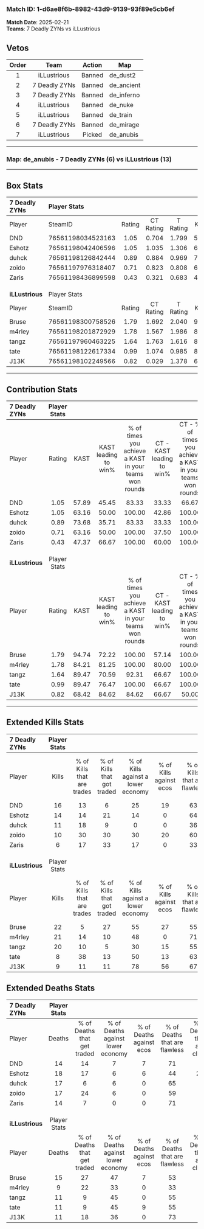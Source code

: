### Match ID: 1-d6ae8f6b-8982-43d9-9139-93f89e5cb6ef  
**Match Date**: 2025-02-21  
**Teams**: 7 Deadly ZYNs vs iLLustrious  

## Vetos  

| Order | Team | Action | Map |
| :---: | :--: | :----: | --- |
| 1 | iLLustrious | Banned | de_dust2 |
| 2 | 7 Deadly ZYNs | Banned | de_ancient |
| 3 | 7 Deadly ZYNs | Banned | de_inferno |
| 4 | iLLustrious | Banned | de_nuke |
| 5 | iLLustrious | Banned | de_train |
| 6 | 7 Deadly ZYNs | Banned | de_mirage |
| 7 | iLLustrious | Picked | de_anubis |

---  

### **Map**: de_anubis - 7 Deadly ZYNs (6) vs iLLustrious (13)  
---  

## Box Stats  

| **7 Deadly ZYNs** | Player Stats      |        |           |          |       |       |       |         |        |      |     |
| :- | :- | :-: | :-: | :-: | :-: | :-: | :-: | :-: | :-: | :-: | :-: |
| Player            | SteamID           | Rating | CT Rating | T Rating | KAST  |  ADR  | Kills | Assists | Deaths | K/D  | HS% |
| DND               | 76561198034523163 |  1.05  |   0.704   |  1.799   | 57.89 | 64.5  |  16   |    4    |   14   | 1.14 | 37  |
| Eshotz            | 76561198042406596 |  1.05  |   1.035   |  1.306   | 63.16 | 110.7 |  14   |    8    |   18   | 0.78 | 64  |
| duhck             | 76561198126842444 |  0.89  |   0.884   |  0.969   | 73.68 | 75.7  |  11   |    4    |   17   | 0.65 | 45  |
| zoido             | 76561197976318407 |  0.71  |   0.823   |  0.808   | 63.16 | 59.1  |  10   |    3    |   17   | 0.59 | 60  |
| Zaris             | 76561198436899598 |  0.43  |   0.321   |  0.683   | 47.37 | 36.8  |   6   |    4    |   14   | 0.43 | 50  |
|                   |                   |        |           |          |       |       |       |         |        |      |     |
|                   |                   |        |           |          |       |       |       |         |        |      |     |
|                   |                   |        |           |          |       |       |       |         |        |      |     |
| **iLLustrious**   | Player Stats      |        |           |          |       |       |       |         |        |      |     |
| Player            | SteamID           | Rating | CT Rating | T Rating | KAST  |  ADR  | Kills | Assists | Deaths | K/D  | HS% |
| Bruse             | 76561198300758526 |  1.79  |   1.692   |  2.040   | 94.74 | 130.5 |  22   |    8    |   15   | 1.47 | 72  |
| m4rley            | 76561198201872929 |  1.78  |   1.567   |  1.986   | 84.21 | 114.0 |  21   |    6    |   9    | 2.33 | 61  |
| tangz             | 76561197960463225 |  1.64  |   1.763   |  1.616   | 89.47 | 95.5  |  20   |    4    |   11   | 1.82 | 55  |
| tate              | 76561198122617334 |  0.99  |   1.074   |  0.985   | 89.47 | 52.0  |   8   |   10    |   11   | 0.73 | 37  |
| J13K              | 76561198102249566 |  0.82  |   0.029   |  1.378   | 68.42 | 46.1  |   9   |    3    |   11   | 0.82 | 22  |
---  

## Contribution Stats  

| **7 Deadly ZYNs** | Player Stats |       |                      |                                                        |                           |                                                             |                          |                                                            |
| :- | :-: | :-: | :-: | :-: | :-: | :-: | :-: | :-: |
| Player            |    Rating    | KAST  | KAST leading to win% | % of times you achieve a KAST in your teams won rounds | CT - KAST leading to win% | CT - % of times you achieve a KAST in your teams won rounds | T - KAST leading to win% | T - % of times you achieve a KAST in your teams won rounds |
| DND               |     1.05     | 57.89 |        45.45         |                         83.33                          |           33.33           |                            66.67                            |          60.00           |                           100.00                           |
| Eshotz            |     1.05     | 63.16 |        50.00         |                         100.00                         |           42.86           |                           100.00                            |          60.00           |                           100.00                           |
| duhck             |     0.89     | 73.68 |        35.71         |                         83.33                          |           33.33           |                           100.00                            |          40.00           |                           66.67                            |
| zoido             |     0.71     | 63.16 |        50.00         |                         100.00                         |           37.50           |                           100.00                            |          75.00           |                           100.00                           |
| Zaris             |     0.43     | 47.37 |        66.67         |                         100.00                         |           60.00           |                           100.00                            |          75.00           |                           100.00                           |
|                   |              |       |                      |                                                        |                           |                                                             |                          |                                                            |
|                   |              |       |                      |                                                        |                           |                                                             |                          |                                                            |
|                   |              |       |                      |                                                        |                           |                                                             |                          |                                                            |
| **iLLustrious**   | Player Stats |       |                      |                                                        |                           |                                                             |                          |                                                            |
| Player            |    Rating    | KAST  | KAST leading to win% | % of times you achieve a KAST in your teams won rounds | CT - KAST leading to win% | CT - % of times you achieve a KAST in your teams won rounds | T - KAST leading to win% | T - % of times you achieve a KAST in your teams won rounds |
| Bruse             |     1.79     | 94.74 |        72.22         |                         100.00                         |           57.14           |                           100.00                            |          81.82           |                           100.00                           |
| m4rley            |     1.78     | 84.21 |        81.25         |                         100.00                         |           80.00           |                           100.00                            |          81.82           |                           100.00                           |
| tangz             |     1.64     | 89.47 |        70.59         |                         92.31                          |           66.67           |                           100.00                            |          72.73           |                           88.89                            |
| tate              |     0.99     | 89.47 |        76.47         |                         100.00                         |           66.67           |                           100.00                            |          81.82           |                           100.00                           |
| J13K              |     0.82     | 68.42 |        84.62         |                         84.62                          |           66.67           |                            50.00                            |          90.00           |                           100.00                           |
---  

## Extended Kills Stats  

| **7 Deadly ZYNs** | Player Stats |                            |                            |                                    |                         |                              |                                 |                                       |                    |           |
| :- | :-: | :-: | :-: | :-: | :-: | :-: | :-: | :-: | :-: | :-: |
| Player            |    Kills     | % of Kills that are trades | % of Kills that got traded | % of Kills against a lower economy | % of Kills against ecos | % of Kills that are flawless | % of Kills that are close duels | % of Kills that are assisted by flash | Pistol Round Kills | AWP Kills |
| DND               |      16      |             13             |             6              |                 25                 |           19            |              63              |                6                |                   0                   |         0          |     3     |
| Eshotz            |      14      |             14             |             21             |                 14                 |            0            |              64              |                7                |                   7                   |         5          |     0     |
| duhck             |      11      |             18             |             9              |                 0                  |            0            |              36              |                0                |                   0                   |         1          |     0     |
| zoido             |      10      |             30             |             30             |                 30                 |           20            |              60              |               10                |                  10                   |         1          |     0     |
| Zaris             |      6       |             17             |             33             |                 17                 |            0            |              33              |                0                |                   0                   |         0          |     0     |
|                   |              |                            |                            |                                    |                         |                              |                                 |                                       |                    |           |
|                   |              |                            |                            |                                    |                         |                              |                                 |                                       |                    |           |
|                   |              |                            |                            |                                    |                         |                              |                                 |                                       |                    |           |
| **iLLustrious**   | Player Stats |                            |                            |                                    |                         |                              |                                 |                                       |                    |           |
| Player            |    Kills     | % of Kills that are trades | % of Kills that got traded | % of Kills against a lower economy | % of Kills against ecos | % of Kills that are flawless | % of Kills that are close duels | % of Kills that are assisted by flash | Pistol Round Kills | AWP Kills |
| Bruse             |      22      |             5              |             27             |                 55                 |           27            |              55              |                0                |                   5                   |         3          |     0     |
| m4rley            |      21      |             14             |             10             |                 48                 |            0            |              71              |                5                |                   5                   |         3          |     0     |
| tangz             |      20      |             10             |             5              |                 30                 |           15            |              55              |               20                |                   0                   |         3          |     0     |
| tate              |      8       |             38             |             13             |                 50                 |           13            |              63              |               13                |                   0                   |         0          |     0     |
| J13K              |      9       |             11             |             11             |                 78                 |           56            |              67              |               11                |                   0                   |         1          |     8     |
## Extended Deaths Stats  

| **7 Deadly ZYNs** | Player Stats |                             |                                   |                          |                               |                            |                           |               |
| :- | :-: | :-: | :-: | :-: | :-: | :-: | :-: | :-: |
| Player            |    Deaths    | % of Deaths that get traded | % of Deaths against lower economy | % of Deaths against ecos | % of Deaths that are flawless | % of Deaths that are close | % of Deaths while blinded | Deaths to AWP |
| DND               |      14      |             14              |                 7                 |            7             |              71               |             7              |             0             |       2       |
| Eshotz            |      18      |             17              |                 6                 |            6             |              44               |             22             |             6             |       2       |
| duhck             |      17      |              6              |                 6                 |            0             |              65               |             6              |             6             |       1       |
| zoido             |      17      |             24              |                 6                 |            0             |              59               |             6              |             0             |       1       |
| Zaris             |      14      |              7              |                 0                 |            0             |              71               |             0              |             0             |       2       |
|                   |              |                             |                                   |                          |                               |                            |                           |               |
|                   |              |                             |                                   |                          |                               |                            |                           |               |
|                   |              |                             |                                   |                          |                               |                            |                           |               |
| **iLLustrious**   | Player Stats |                             |                                   |                          |                               |                            |                           |               |
| Player            |    Deaths    | % of Deaths that get traded | % of Deaths against lower economy | % of Deaths against ecos | % of Deaths that are flawless | % of Deaths that are close | % of Deaths while blinded | Deaths to AWP |
| Bruse             |      15      |             27              |                47                 |            7             |              53               |             0              |             7             |       0       |
| m4rley            |      9       |             22              |                33                 |            0             |              33               |             0              |             0             |       1       |
| tangz             |      11      |              9              |                45                 |            0             |              55               |             9              |             9             |       0       |
| tate              |      11      |              9              |                45                 |            9             |              55               |             9              |             0             |       2       |
| J13K              |      11      |             18              |                36                 |            0             |              73               |             9              |             0             |       0       |
